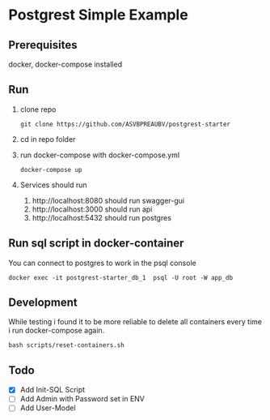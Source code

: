# Postgrest Simple Example

## Prerequisites

docker, docker-compose installed

## Run

1. clone repo
    ```
    git clone https://github.com/ASVBPREAUBV/postgrest-starter
    ```
    
2. cd in repo folder
3. run docker-compose with docker-compose.yml
    ```
    docker-compose up
    ```
    
4. Services should run
    
    1. http://localhost:8080 should run swagger-gui
    2. http://localhost:3000 should run api
    3. http://localhost:5432 should run postgres
    
    
## Run sql script in docker-container
You can connect to postgres to work in the psql console

```
docker exec -it postgrest-starter_db_1  psql -U root -W app_db
```

## Development

While testing i found it to be more reliable to delete all containers every time i run docker-compose again.

```
bash scripts/reset-containers.sh
```

## Todo

 - [x] Add Init-SQL Script
 - [ ] Add Admin with Password set in ENV
 - [ ] Add User-Model